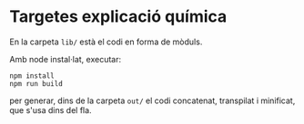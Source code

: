 # Targetes explicació química

En la carpeta `lib/` està el codi en forma de mòduls.

Amb node instal·lat, executar:
```
npm install
npm run build
```
per generar, dins de la carpeta `out/` el codi concatenat, transpilat i minificat, que s'usa dins del fla.